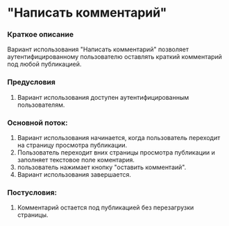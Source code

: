 # "Написать комментарий"

### Краткое описание

Вариант использования "Написать комментарий" позволяет аутентифицированному пользователю оставлять краткий комментарий под любой публикацией.
    
### Предусловия

1. Вариант использования доступен аутентифицированным пользователям.

### Основной поток:

1. Вариант использования начинается, когда пользователь переходит на страницу просмотра публикации.
2. Пользователь переходит вних страницы просмотра публикации и заполняет текстовое поле коментария.
3. пользователь нажимает кнопку "оставить комментаий".
3. Вариант использования завершается.

### Постусловия:

1. Комментарий остается под публикацией без перезагрузки страницы.